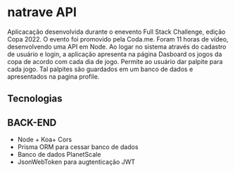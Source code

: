 # natrave API
Aplicacação desenvolvida durante o enevento  Full Stack Challenge, edição Copa 2022.
O evento foi promovido pela Coda.me. Foram 11 horas de vídeo, desenvolvendo uma API em Node.
Ao logar no sistema através do cadastro de usuário e login, a aplicação 
apresenta na página Dasboard os jogos da copa de acordo com cada dia de jogo.
Permite ao usuário dar palpite para cada jogo. Tal palpites são guardados em um banco de dados e apresentados na pagina profile.

## Tecnologias

## BACK-END
* Node + Koa+ Cors
* Prisma ORM para cessar banco de dados 
* Banco de dados PlanetScale
* JsonWebToken para augtenticação JWT
